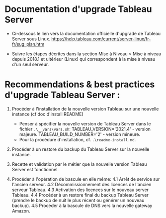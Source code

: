 # Documentation d'upgrade Tableau Server

- Ci-dessous le lien vers la documentation officielle d'upgrade de Tableau Server sous Linux.
https://help.tableau.com/current/server-linux/fr-fr/sug_plan.htm

- Suivre les étapes décrites dans la section Mise à Niveau > Mise à niveau depuis 2018.1 et ultérieur (Linux) qui correspondent à la mise à niveau d'un seul serveur.

# Recommendations & best practices d'upgrade Tableau Server : 

1. Procéder à l'installation de la nouvelle version Tableau sur une nouvelle instance (cf doc d'install README)
	- Penser à spécifier la nouvelle version de Tableau Server dans le fichier `.\__vars\vars.sh`:
		TABLEAU_VERSION='2021.4' - version majeure.
		TABLEAU_BUILD_NUMBER='2' - version mineure.
	- Pour la procédure d'installation, cf. `.\readme-install.md`.

2. Procéder à un restore du backup du Tableau Server sur la nouvelle instance.

3. Recette et validation par le métier que la nouvelle version Tableau Server est fonctionnel.

4. Procéder à l'opération de bascule en elle même:
	4.1 Arrêt de service sur l'ancien serveur. 
	4.2 Décommissionnement des licences de l'ancien serveur Tableau.
	4.3 Activation des licences sur le nouveau server Tableau.
	4.4 Procéder à un restore final du backup Tableau Server (prendre le backup de nuit le plus récent ou générer un nouveau backup).
	4.5 Procéder à la bascule de DNS vers la nouvelle gateway Amazon.


